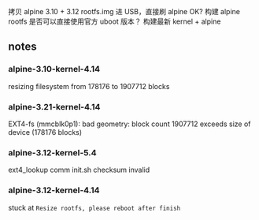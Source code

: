 拷贝 alpine 3.10 + 3.12 rootfs.img 进 USB，直接刷 alpine OK?
构建 alpine rootfs 是否可以直接使用官方 uboot 版本？
构建最新 kernel + alpine

## notes

### alpine-3.10-kernel-4.14

resizing filesystem from 178176 to 1907712 blocks

### alpine-3.21-kernel-4.14

EXT4-fs (mmcblk0p1): bad geometry: block count 1907712 exceeds size of device (178176 blocks)

### alpine-3.12-kernel-5.4

ext4_lookup comm init.sh checksum invalid

### alpine-3.12-kernel-4.14

stuck at `Resize rootfs, please reboot after finish`

